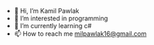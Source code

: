 - 👋 Hi, I’m Kamil Pawlak
- 👀 I’m interested in programming
- 🌱 I’m currently learning c#
- 📫 How to reach me milpawlak16@gmail.com

<!---
BabaYagaPROP/BabaYagaPROP is a ✨ special ✨ repository because its `README.md` (this file) appears on your GitHub profile.
You can click the Preview link to take a look at your changes.
--->
